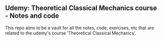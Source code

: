 ## Udemy: Theoretical Classical Mechanics course - Notes and code 

This repo aims to be a vault for all the notes, code, exercises, etc that are related to the udemy's course 'Theoretical Classical Mechanics'.
